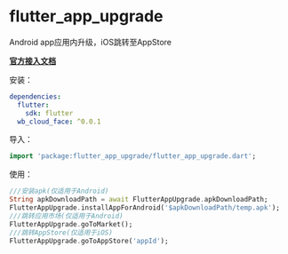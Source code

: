 # flutter_app_upgrade

Android app应用内升级，iOS跳转至AppStore

[**官方接入文档**](https://cloud.tencent.com/document/product/1007/56811)

安装：

```yaml
dependencies:
  flutter:
    sdk: flutter
  wb_cloud_face: ^0.0.1
```

导入：

```dart
import 'package:flutter_app_upgrade/flutter_app_upgrade.dart';
```

使用：

```dart
///安装apk(仅适用于Android)
String apkDownloadPath = await FlutterAppUpgrade.apkDownloadPath;
FlutterAppUpgrade.installAppForAndroid('$apkDownloadPath/temp.apk');
///跳转应用市场(仅适用于Android)
FlutterAppUpgrade.goToMarket();
///跳转AppStore(仅适用于iOS)
FlutterAppUpgrade.goToAppStore('appId');
```
